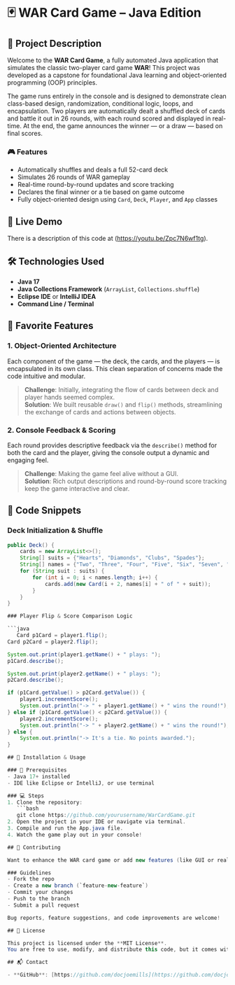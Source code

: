 # 🃏 WAR Card Game – Java Edition

## 📌 Project Description

Welcome to the **WAR Card Game**, a fully automated Java application that simulates the classic two-player card game **WAR**! This project was developed as a capstone for foundational Java learning and object-oriented programming (OOP) principles.

The game runs entirely in the console and is designed to demonstrate clean class-based design, randomization, conditional logic, loops, and encapsulation. Two players are automatically dealt a shuffled deck of cards and battle it out in 26 rounds, with each round scored and displayed in real-time. At the end, the game announces the winner — or a draw — based on final scores.

### 🎮 Features
- Automatically shuffles and deals a full 52-card deck
- Simulates 26 rounds of WAR gameplay
- Real-time round-by-round updates and score tracking
- Declares the final winner or a tie based on game outcome
- Fully object-oriented design using `Card`, `Deck`, `Player`, and `App` classes

## 🔗 Live Demo

There is a description of this code at (https://youtu.be/Zpc7N6wf1tg).

## 🛠️ Technologies Used

- **Java 17**
- **Java Collections Framework** (`ArrayList`, `Collections.shuffle`)
- **Eclipse IDE** or **IntelliJ IDEA**
- **Command Line / Terminal**

## 🌟 Favorite Features

### 1. Object-Oriented Architecture

Each component of the game — the deck, the cards, and the players — is encapsulated in its own class. This clean separation of concerns made the code intuitive and modular.

> **Challenge**: Initially, integrating the flow of cards between deck and player hands seemed complex.  
> **Solution**: We built reusable `draw()` and `flip()` methods, streamlining the exchange of cards and actions between objects.

### 2. Console Feedback & Scoring

Each round provides descriptive feedback via the `describe()` method for both the card and the player, giving the console output a dynamic and engaging feel.

> **Challenge**: Making the game feel alive without a GUI.  
> **Solution**: Rich output descriptions and round-by-round score tracking keep the game interactive and clear.

## 🧠 Code Snippets

### Deck Initialization & Shuffle

```java
public Deck() {
    cards = new ArrayList<>();
    String[] suits = {"Hearts", "Diamonds", "Clubs", "Spades"};
    String[] names = {"Two", "Three", "Four", "Five", "Six", "Seven", "Eight", "Nine", "Ten", "Jack", "Queen", "King", "Ace"};
    for (String suit : suits) {
        for (int i = 0; i < names.length; i++) {
            cards.add(new Card(i + 2, names[i] + " of " + suit));
        }
    }
}

### Player Flip & Score Comparison Logic

```java 
   Card p1Card = player1.flip();
Card p2Card = player2.flip();

System.out.print(player1.getName() + " plays: ");
p1Card.describe();

System.out.print(player2.getName() + " plays: ");
p2Card.describe();

if (p1Card.getValue() > p2Card.getValue()) {
    player1.incrementScore();
    System.out.println("-> " + player1.getName() + " wins the round!");
} else if (p1Card.getValue() < p2Card.getValue()) {
    player2.incrementScore();
    System.out.println("-> " + player2.getName() + " wins the round!");
} else {
    System.out.println("-> It's a tie. No points awarded.");
}

## 🚀 Installation & Usage

### 🔧 Prerequisites
- Java 17+ installed
- IDE like Eclipse or IntelliJ, or use terminal

### 💻 Steps
1. Clone the repository:
   ```bash
   git clone https://github.com/yourusername/WarCardGame.git
2. Open the project in your IDE or navigate via terminal.
3. Compile and run the App.java file.
4. Watch the game play out in your console!

## 🤝 Contributing

Want to enhance the WAR card game or add new features (like GUI or real WAR rules)?

### Guidelines
- Fork the repo
- Create a new branch (`feature-new-feature`)
- Commit your changes
- Push to the branch
- Submit a pull request

Bug reports, feature suggestions, and code improvements are welcome!

## 📄 License

This project is licensed under the **MIT License**.  
You are free to use, modify, and distribute this code, but it comes with **no warranty**.

## 📬 Contact

- **GitHub**: [https://github.com/docjoemills](https://github.com/docjoemills)


